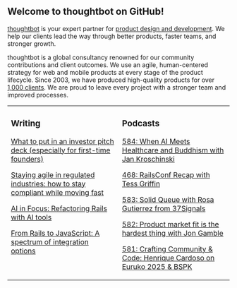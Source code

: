 ## Welcome to thoughtbot on GitHub!

[thoughtbot][1] is your expert partner for [product design and development][2].
We help our clients lead the way through better products, faster teams, and stronger growth.

thoughtbot is a global consultancy renowned for our community contributions and
client outcomes. We use an agile, human-centered strategy for web and mobile
products at every stage of the product lifecycle. Since 2003, we have produced
high-quality products for over [1,000 clients][3]. We are proud to leave every
project with a stronger team and improved processes.

<table><tr><td valign="top" width="50%">

### Writing

<!-- blog starts -->
[What to put in an investor pitch deck (especially for first-time founders)](https://feed.thoughtbot.com/link/24077/17103398/what-to-put-in-an-investor-pitch-deck-especially-if-it-s-your-first-time)

[Staying agile in regulated industries: how to stay compliant while moving fast](https://feed.thoughtbot.com/link/24077/17102093/agile-in-regulated-industries-how-to-stay-compliant-while-moving-fast)

[AI in Focus: Refactoring Rails with AI tools](https://feed.thoughtbot.com/link/24077/17101384/ai-in-focus:refactoring-rails)

[From Rails to JavaScript: A spectrum of integration options](https://feed.thoughtbot.com/link/24077/17100566/from-rails-to-javascript-a-spectrum-of-integration-options)

<!-- blog ends -->
</td><td valign="top" width="50%">

### Podcasts

<!-- podcasts starts -->
[584: When AI Meets Healthcare and Buddhism with Jan Kroschinski](https://podcast.thoughtbot.com/584)

[468: RailsConf Recap with Tess Griffin](https://bikeshed.thoughtbot.com/468)

[583: Solid Queue with Rosa Gutierrez from 37Signals](https://podcast.thoughtbot.com/583)

[582: Product market fit is the hardest thing with Jon Gamble](https://podcast.thoughtbot.com/582)

[581: Crafting Community & Code: Henrique Cardoso on Euruko 2025 & BSPK](https://podcast.thoughtbot.com/581)

<!-- podcasts ends -->
</td></tr></table>

[1]: https://thoughtbot.com
[2]: https://thoughtbot.com/services
[3]: https://thoughtbot.com/case-studies
